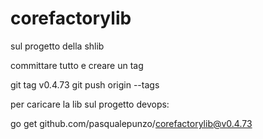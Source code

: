 # corefactorylib

sul progetto della shlib

committare tutto e creare un tag

git tag v0.4.73
git push origin --tags

per caricare la lib sul progetto devops:

go get github.com/pasqualepunzo/corefactorylib@v0.4.73
